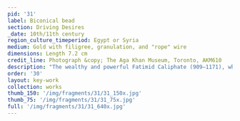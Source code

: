 ```yaml
---
pid: '31'
label: Biconical bead
section: Driving Desires
_date: 10th/11th century
region_culture_timeperiod: Egypt or Syria
medium: Gold with filigree, granulation, and "rope" wire
dimensions: Length 7.2 cm
credit_line: Photograph &copy; The Aga Khan Museum, Toronto, AKM610
description: "The wealthy and powerful Fatimid Caliphate (909–1171), which ruled across North Africa, Egypt, and Syria, was active in Mediterranean, Indian Ocean, and trans-Saharan trade networks. Its rulers vied with the Umayyads of Spain for access to West African gold and for control of major trading cities like Sijilmasa. This large and elaborate Fatimid bead is composed of two filigree cones joined along a central seam, a shape that originates from antiquity. Filigree is a complex technique that is based on the soldering of fine-gauge wires to a base sheet, where goldsmiths twist thin sheets of metal and create a visually compelling decoration. Biconical beads became dispersed widely across the Mediterranean and the Sahara in the medieval period. Small terracotta beads from Gao, Mali, feature the same double-cone shape, showing evidence of this form’s movement."
order: '30'
layout: key-work
collection: works
thumb_150: '/img/fragments/31/31_150x.jpg'
thumb_75: '/img/fragments/31/31_75x.jpg'
full: '/img/fragments/31/31_640x.jpg'
---
```

